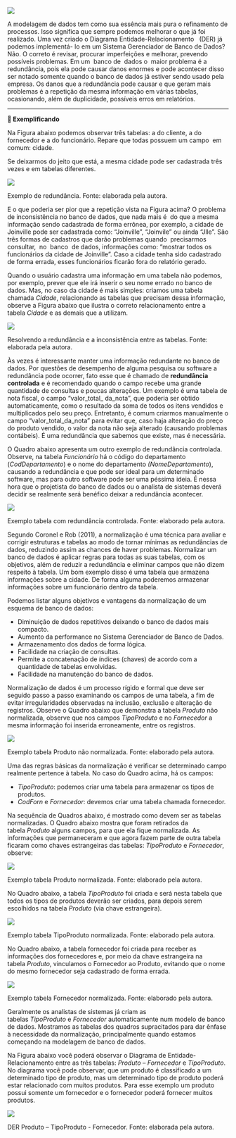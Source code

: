 [![](https://ampli-images.s3.amazonaws.com/production/120829b7-8aa7-4efc-b8ed-abf7645d40ba/original)](https://ampli-images.s3.amazonaws.com/production/120829b7-8aa7-4efc-b8ed-abf7645d40ba/original)

A modelagem de dados tem como sua essência mais pura o refinamento de processos. Isso significa que sempre podemos melhorar o que já foi realizado. Uma vez criado o Diagrama Entidade-Relacionamento   (DER) já podemos implementá- lo em um Sistema Gerenciador de Banco de Dados? Não. O correto é revisar, procurar imperfeições e melhorar, prevendo possíveis problemas. Em um  banco de  dados o  maior problema é a redundância, pois ela pode causar danos enormes e pode acontecer disso ser notado somente quando o banco de dados já estiver sendo usado pela empresa. Os danos que a redundância pode causar e que geram mais problemas é a repetição da mesma informação em várias tabelas, ocasionando, além de duplicidade, possíveis erros em relatórios.

_______

**📝 Exemplificando**

Na Figura abaixo podemos observar três tabelas: a do cliente, a do fornecedor e a do funcionário. Repare que todas possuem um campo  em  comum: cidade.

Se deixarmos do jeito que está, a mesma cidade pode ser cadastrada três vezes e em tabelas diferentes.

[![](https://ampli-images.s3.amazonaws.com/production/1ced3811-19d1-448d-ad73-7693f3baf207/original)](https://ampli-images.s3.amazonaws.com/production/1ced3811-19d1-448d-ad73-7693f3baf207/original)

Exemplo de redundância. Fonte: elaborada pela autora.

E o que poderia ser pior que a repetição vista na Figura acima? O problema de inconsistência no banco de dados, que nada mais é  do que a mesma informação sendo cadastrada de forma errônea, por exemplo, a cidade de Joinville pode ser cadastrada como: “Joinville”, “Joinvile” ou ainda “Jlle”. São três formas de cadastros que darão problemas quando  precisarmos  consultar,  no  banco  de dados, informações como: “mostrar todos os funcionários da cidade de Joinville”. Caso a cidade tenha sido cadastrado de forma errada, esses funcionários ficarão fora do relatório gerado.

Quando o usuário cadastra uma informação em uma tabela não podemos, por exemplo, prever que ele irá inserir o seu nome errado no banco de dados. Mas, no caso da cidade é mais simples: criamos uma tabela chamada _Cidade_, relacionando as tabelas que precisam dessa informação, observe a Figura abaixo que ilustra o correto relacionamento entre a tabela _Cidade_ e as demais que a utilizam.

[![](https://ampli-images.s3.amazonaws.com/production/dda8894a-786d-47ac-b847-61fdef079125/original)](https://ampli-images.s3.amazonaws.com/production/dda8894a-786d-47ac-b847-61fdef079125/original)

Resolvendo a redundância e a inconsistência entre as tabelas. Fonte: elaborada pela autora.

Às vezes é interessante manter uma informação redundante no banco de dados. Por questões de desempenho de alguma pesquisa ou software a redundância pode ocorrer, fato esse que é chamado de **redundância controlada** e é recomendado quando o campo recebe uma grande quantidade de consultas e poucas alterações. Um exemplo é uma tabela de nota fiscal, o campo “valor_total_ da_nota”, que poderia ser obtido automaticamente, como o resultado da soma de todos os itens vendidos e multiplicados pelo seu preço. Entretanto, é comum criarmos manualmente o campo “valor_total_da_nota” para evitar que, caso haja alteração do preço do produto vendido, o valor da nota não seja alterado (causando problemas contábeis). É uma redundância que sabemos que existe, mas é necessária.

O Quadro abaixo apresenta um outro exemplo de redundância controlada. Observe, na tabela _Funcionário_ há o código do departamento (_CodDepartamento_) e o nome do departamento _(NomeDepartamento_), causando a redundância e que pode ser ideal para um determinado software, mas para outro software pode ser uma péssima ideia. É nessa hora que o projetista do banco de dados ou o analista de sistemas deverá decidir se realmente será benéfico deixar a redundância acontecer.

[![](https://ampli-images.s3.amazonaws.com/production/a45aee33-adba-4891-aec8-ad167c869422/original)](https://ampli-images.s3.amazonaws.com/production/a45aee33-adba-4891-aec8-ad167c869422/original)

Exemplo tabela com redundância controlada. Fonte: elaborado pela autora.

Segundo Coronel e Rob (2011), a normalização é uma técnica para avaliar e corrigir estruturas e tabelas ao modo de tornar mínimas as redundâncias de dados, reduzindo assim as chances de haver problemas. Normalizar um banco de dados é aplicar regras para todas as suas tabelas, com os objetivos, além de reduzir a redundância e eliminar campos que não dizem respeito à tabela. Um bom exemplo disso é uma tabela que armazena informações sobre a cidade. De forma alguma poderemos armazenar informações sobre um funcionário dentro da tabela.

Podemos listar alguns objetivos e vantagens da normalização de um esquema de banco de dados:

- Diminuição de dados repetitivos deixando o banco de dados mais compacto.
- Aumento da performance no Sistema Gerenciador de Banco de Dados.
- Armazenamento dos dados de forma lógica.
- Facilidade na criação de consultas.
- Permite a concatenação de índices (chaves) de acordo com a quantidade de tabelas envolvidas.
- Facilidade na manutenção do banco de dados.

Normalização de dados é um processo rígido e formal que deve ser seguido passo a passo examinando os campos de uma tabela, a fim de evitar irregularidades observadas na inclusão, exclusão e alteração de registros. Observe o Quadro abaixo que demonstra a tabela _Produto_ não normalizada, observe que nos campos _TipoProduto_ e no _Fornecedor_ a mesma informação foi inserida erroneamente, entre os registros.

[![](https://ampli-images.s3.amazonaws.com/production/39566c02-c0dc-41b7-be48-f4fc5d316d42/original)](https://ampli-images.s3.amazonaws.com/production/39566c02-c0dc-41b7-be48-f4fc5d316d42/original)

Exemplo tabela Produto não normalizada. Fonte: elaborado pela autora.

Uma das regras básicas da normalização é verificar se determinado campo realmente pertence à tabela. No caso do Quadro acima, há os campos:

- _TipoProduto_: podemos criar uma tabela para armazenar os tipos de produtos.
- _CodForn_ e _Fornecedor_: devemos criar uma tabela chamada fornecedor.

Na sequência de Quadros abaixo, é mostrado como devem ser as tabelas normalizadas. O Quadro abaixo mostra que foram retirados da tabela _Produto_ alguns campos, para que ela fique normalizada. As informações que permaneceram e que agora fazem parte de outra tabela ficaram como chaves estrangeiras das tabelas: _TipoProduto_ e _Fornecedor_, observe:

[![](https://ampli-images.s3.amazonaws.com/production/9c5aa9d6-e46b-426b-b8b7-54417765afa1/original)](https://ampli-images.s3.amazonaws.com/production/9c5aa9d6-e46b-426b-b8b7-54417765afa1/original)

Exemplo tabela Produto normalizada. Fonte: elaborado pela autora.

No Quadro abaixo, a tabela _TipoProduto_ foi criada e será nesta tabela que todos os tipos de produtos deverão ser criados, para depois serem escolhidos na tabela _Produto_ (via chave estrangeira).

[![](https://ampli-images.s3.amazonaws.com/production/251afad3-0434-4c84-81c4-f39a0357ac51/original)](https://ampli-images.s3.amazonaws.com/production/251afad3-0434-4c84-81c4-f39a0357ac51/original)

Exemplo tabela TipoProduto normalizada. Fonte: elaborado pela autora.

No Quadro abaixo, a tabela fornecedor foi criada para receber as informações dos fornecedores e, por meio da chave estrangeira na tabela _Produto_, vinculamos o Fornecedor ao Produto, evitando que o nome do mesmo fornecedor seja cadastrado de forma errada.

[![](https://ampli-images.s3.amazonaws.com/production/931e465b-51d8-48fb-92d9-3d465615dbe0/original)](https://ampli-images.s3.amazonaws.com/production/931e465b-51d8-48fb-92d9-3d465615dbe0/original)

Exemplo tabela Fornecedor normalizada. Fonte: elaborado pela autora.

Geralmente os analistas de sistemas já criam as tabelas _TipoProduto_ e _Fornecedor_ automaticamente num modelo de banco de dados. Mostramos as tabelas dos quadros supracitados para dar ênfase à necessidade da normalização, principalmente quando estamos começando na modelagem de banco de dados.

Na Figura abaixo você poderá observar o Diagrama de Entidade-Relacionamento entre as três tabelas: _Produto_ – _Fornecedor_ e _TipoProduto_. No diagrama você pode observar, que um produto é classificado a um determinado tipo de produto, mas um determinado tipo de produto poderá estar relacionado com muitos produtos. Para esse exemplo um produto possui somente um fornecedor e o fornecedor poderá fornecer muitos produtos.

[![](https://ampli-images.s3.amazonaws.com/production/a12afcc1-0c22-4caf-90b2-fc68bab0ef87/original)](https://ampli-images.s3.amazonaws.com/production/a12afcc1-0c22-4caf-90b2-fc68bab0ef87/original)

DER Produto – TipoProduto - Fornecedor. Fonte: elaborada pela autora.